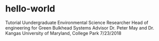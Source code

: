 # hello-world
Tutorial
Uundergraduate Environmental Science Researcher
Head of engineering for Green Bulkhead Systems
Advisor Dr. Peter May and Dr. Kangas
University of Maryland, College Park
7/23/2018
